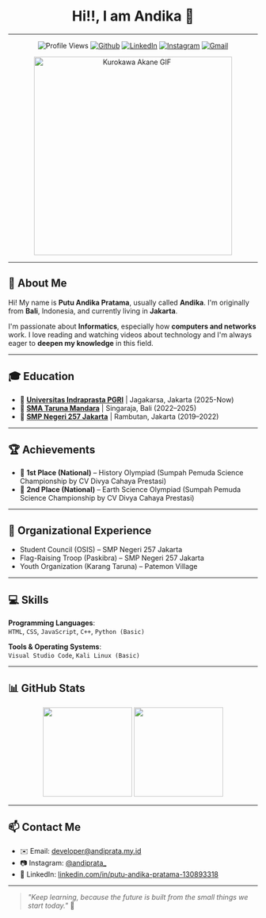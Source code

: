 <h1 align="center">
  Hi!!, I am Andika 👋
</h1>

---

<div align="center">

![Profile Views](https://komarev.com/ghpvc/?username=andiprata0&label=Profile%20views&color=0e75b6&style=flat)
[![Github](https://img.shields.io/badge/-@andiprata0-181717?style=flat&logo=github&logoColor=white)](https://github.com/andiprata0)
[![LinkedIn](https://img.shields.io/badge/-LinkedIn-blue?style=flat&logo=linkedin&logoColor=white)](https://www.linkedin.com/in/putu-andika-pratama-130893318/)
[![Instagram](https://img.shields.io/badge/-@andiprata_-E4405F?style=flat&logo=instagram&logoColor=white)](https://instagram.com/andiprata_)
[![Gmail](https://img.shields.io/badge/-Email-D14836?style=flat&logo=gmail&logoColor=white)](mailto:developer@andiprata.my.id)

</div>

<div align="center">
  <a href="https://media1.tenor.com/m/WjkRRybgpC8AAAAC/oshi-no-ko-kurokawa-akane.gif">
    <img src="https://media1.tenor.com/m/WjkRRybgpC8AAAAC/oshi-no-ko-kurokawa-akane.gif" alt="Kurokawa Akane GIF" width="400" />
  </a>
</div>

---

## 🙋 About Me

Hi! My name is **Putu Andika Pratama**, usually called **Andika**. I'm originally from **Bali**, Indonesia, and currently living in **Jakarta**.

I'm passionate about **Informatics**, especially how **computers and networks** work. I love reading and watching videos about technology and I'm always eager to **deepen my knowledge** in this field.

---

## 🎓 Education
- 🏫 [**Universitas Indraprasta PGRI**](https://unindra.ac.id/) | Jagakarsa, Jakarta (2025-Now)
- 🏫 [**SMA Taruna Mandara**](https://www.smatarunamandara.sch.id/) | Singaraja, Bali (2022–2025)  
- 🏫 [**SMP Negeri 257 Jakarta**](https://www.instagram.com/smpn257jkt/) | Rambutan, Jakarta (2019–2022)

---

## 🏆 Achievements

- 🥇 **1st Place (National)** – History Olympiad (Sumpah Pemuda Science Championship by CV Divya Cahaya Prestasi)  
- 🥈 **2nd Place (National)** – Earth Science Olympiad (Sumpah Pemuda Science Championship by CV Divya Cahaya Prestasi)

---

## 🤝 Organizational Experience

- Student Council (OSIS) – SMP Negeri 257 Jakarta  
- Flag-Raising Troop (Paskibra) – SMP Negeri 257 Jakarta  
- Youth Organization (Karang Taruna) – Patemon Village

---

## 💻 Skills

**Programming Languages**:  
`HTML`, `CSS`, `JavaScript`, `C++`, `Python (Basic)`

**Tools & Operating Systems**:  
`Visual Studio Code`, `Kali Linux (Basic)`

---

## 📊 GitHub Stats

<p align="center">
  <img src="https://github-readme-stats.vercel.app/api?username=andiprata0&show_icons=true&theme=tokyonight" height="180" />
  <img src="https://github-readme-stats.vercel.app/api/top-langs/?username=andiprata0&layout=compact&theme=tokyonight" height="180"/>
</p>

---

## 📫 Contact Me

- ✉️ Email: [developer@andiprata.my.id](mailto:developer@andiprata.my.id)  
- 📷 Instagram: [@andiprata_](https://www.instagram.com/andiprata_)  
- 💼 LinkedIn: [linkedin.com/in/putu-andika-pratama-130893318](https://www.linkedin.com/in/putu-andika-pratama-130893318/)

---

> _"Keep learning, because the future is built from the small things we start today."_ 🚀
